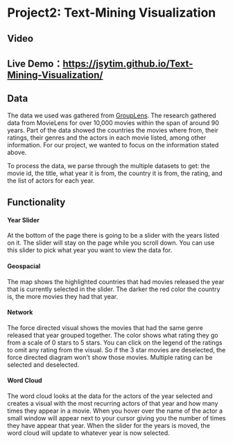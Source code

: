 # Project2: Text-Mining Visualization

## Video

## Live Demo：https://jsytim.github.io/Text-Mining-Visualization/


## Data

The data we used was gathered from [GroupLens](https://grouplens.org/datasets/movielens/). The research gathered data from MovieLens for over 10,000 movies within the span of around 90 years. Part of the data showed the countries the movies where from, their ratings, their genres and the actors in each movie listed, among other information. For our project, we wanted to focus on the information stated above.

To process the data, we parse through the multiple datasets to get: the movie id, the title, what year it is from, the country it is from, the rating, and the list of actors for each year.

## Functionality
#### Year Slider
At the bottom of the page there is going to be a slider with the years listed on it. The slider will stay on the page while you scroll down. You can use this slider to pick what year you want to view the data for.

#### Geospacial
The map shows the highlighted countries that had movies released the year that is currently selected in the slider. The darker the red color the country is, the more movies they had that year.

#### Network
The force directed visual shows the movies that had the same genre released that year grouped together. The color shows what rating they go from a scale of 0 stars to 5 stars. You can click on the legend of the ratings to omit any rating from the visual. So if the 3 star movies are deselected, the force directed diagram won't show those movies. Multiple rating can be selected and deselected. 

#### Word Cloud
The word cloud looks at the data for the actors of the year selected and creates a visual with the most recurring actors of that year and how many times they appear in a movie. When you hover over the name of the actor a small window will appear next to your cursor giving you the number of times they have appear that year. When the slider for the years is moved, the word cloud will update to whatever year is now selected.
